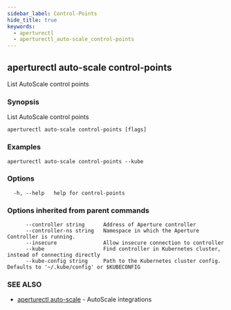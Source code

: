 ```yaml
---
sidebar_label: Control-Points
hide_title: true
keywords:
  - aperturectl
  - aperturectl_auto-scale_control-points
---
```


## aperturectl auto-scale control-points

List AutoScale control points

### Synopsis

List AutoScale control points

```
aperturectl auto-scale control-points [flags]
```

### Examples

```
aperturectl auto-scale control-points --kube
```

### Options

```
  -h, --help   help for control-points
```

### Options inherited from parent commands

```
      --controller string      Address of Aperture controller
      --controller-ns string   Namespace in which the Aperture Controller is running.
      --insecure               Allow insecure connection to controller
      --kube                   Find controller in Kubernetes cluster, instead of connecting directly
      --kube-config string     Path to the Kubernetes cluster config. Defaults to '~/.kube/config' or $KUBECONFIG
```

### SEE ALSO

- [aperturectl auto-scale](/reference/aperturectl/auto-scale/auto-scale.md) - AutoScale integrations
